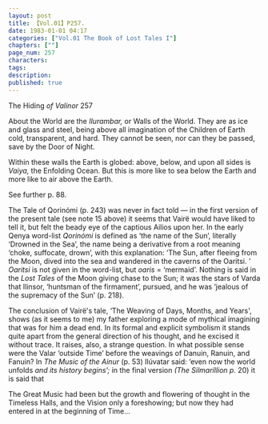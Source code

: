 ```yaml
---
layout: post
title: 【Vol.01】P257.
date: 1983-01-01 04:17
categories: ["Vol.01 The Book of Lost Tales I"]
chapters: [""]
page_num: 257
characters: 
tags: 
description: 
published: true
---
```


<p style="text-indent: 0;">
The Hiding <I>of Valinor </I>257
</p>

About the World are the <I>Ilurambar, </I>or Walls of the World. They are as ice and glass and steel, being above all imagination of the Children of Earth cold, transparent, and hard. They cannot be seen, nor can they be passed, save by the Door of Night.

Within these walls the Earth is globed: above, below, and upon all sides is <I>Vaiya, </I>the Enfolding Ocean. But this is more like to sea below the Earth and more like to air above the Earth.

See further p. 88.

The Tale of Qorinómi (p. 243) was never in fact told — in the first version of the present tale (see note 15 above) it seems that Vairë would have liked to tell it, but felt the beady eye of the captious Ailios upon her. In the early Qenya word-list <I>Qorinómi </I>is defined as ‘the name of the Sun’, literally ‘Drowned in the Sea’, the name being a derivative from a root meaning ‘choke, suffocate, drown’, with this explanation: ‘The Sun, after fleeing from the Moon, dived into the sea and wandered in the caverns of the Oaritsi. ’ <I>Oaritsi </I>is not given in the word-list, but <I>oaris </I>= ‘mermaid’. Nothing is said in the <I>Lost Tales </I>of the Moon giving chase to the Sun; it was the stars of Varda that Ilinsor, ‘huntsman of the firmament’, pursued, and he was ‘jealous of the supremacy of the Sun’ (p. 218).

The conclusion of Vairë's tale, ‘The Weaving of Days, Months, and Years', shows (as it seems to me) my father exploring a mode of mythical imagining that was for him a dead end. In its formal and explicit symbolism it stands quite apart from the general direction of his thought, and he excised it without trace. It raises, also, a strange question. In what possible sense were the Valar ‘outside Time’ before the weavings of Danuin, Ranuin, and Fanuin? In <I>The Music of the Ainur </I>(p. 53) Ilúvatar said: ‘even now the world unfolds <I>and its history begins’; </I>in the final version <I>(The Silmarillion p. </I>20) it is said that

The Great Music had been but the growth and flowering of thought in the Timeless Halls, and the Vision only a foreshowing; but now they had entered in at the beginning of Time...

